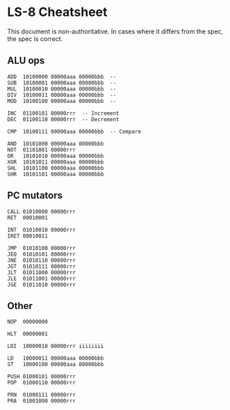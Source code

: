 # LS-8 Cheatsheet

This document is non-authoritative. In cases where it differs from the spec, the
spec is correct.

## ALU ops
```
ADD  10100000 00000aaa 00000bbb  -- 
SUB  10100001 00000aaa 00000bbb  --
MUL  10100010 00000aaa 00000bbb  --
DIV  10100011 00000aaa 00000bbb  --
MOD  10100100 00000aaa 00000bbb  --

INC  01100101 00000rrr  -- Increment
DEC  01100110 00000rrr  -- Decrement

CMP  10100111 00000aaa 00000bbb  -- Compare

AND  10101000 00000aaa 00000bbb
NOT  01101001 00000rrr
OR   10101010 00000aaa 00000bbb
XOR  10101011 00000aaa 00000bbb
SHL  10101100 00000aaa 00000bbb
SHR  10101101 00000aaa 00000bbb
```

## PC mutators
```
CALL 01010000 00000rrr
RET  00010001

INT  01010010 00000rrr
IRET 00010011

JMP  01010100 00000rrr
JEQ  01010101 00000rrr
JNE  01010110 00000rrr
JGT  01010111 00000rrr
JLT  01011000 00000rrr
JLE  01011001 00000rrr
JGE  01011010 00000rrr
```

## Other
```
NOP  00000000

HLT  00000001 

LDI  10000010 00000rrr iiiiiiii

LD   10000011 00000aaa 00000bbb
ST   10000100 00000aaa 00000bbb

PUSH 01000101 00000rrr
POP  01000110 00000rrr

PRN  01000111 00000rrr
PRA  01001000 00000rrr
```